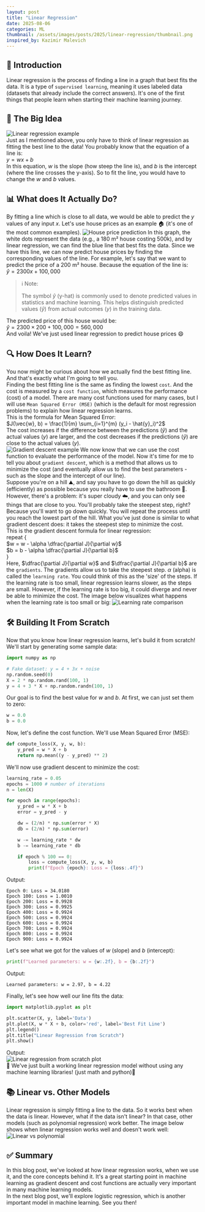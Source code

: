 ```yaml
---
layout: post
title: "Linear Regression"
date: 2025-08-06
categories: ML
thumbnail: /assets/images/posts/2025/linear-regression/thumbnail.png
inspired_by: Kazimir Malevich
---
```


## 📌 Introduction
Linear regression is the process of finding a line in a graph that best fits the data. It is a type of `supervised learning`, meaning it uses labeled data (datasets that already include the correct answers). It's one of the first things that people learn when starting their machine learning journey.

## 🧠 The Big Idea
![Linear regression example](/assets/images/posts/2025/linear-regression/linear_regression.png)<br>
Just as I mentioned above, you only have to think of linear regression as fitting the best line to the data! You probably know that the equation of a line is:<br>
$y = wx + b$<br>
In this equation, $w$ is the slope (how steep the line is), and $b$ is the intercept (where the line crosses the y-axis). So to fit the line, you would have to change the $w$ and $b$ values.

## 📊 What does It Actually Do?
By fitting a line which is close to all data, we would be able to predict the $y$ values of any input $x$. Let's use house prices as an example 🏠 (it's one of the most common examples).
![House price prediction](/assets/images/posts/2025/linear-regression/house_price_prediction.png)
In this graph, the white dots represent the data (e.g., a 180 m² house costing 500k), and by linear regression, we can find the blue line that best fits the data. Since we have this line, we can now predict house prices by finding the corresponding values of the line. For example, let's say that we want to predict the price of a 200 m² house. Because the equation of the line is:<br>
$\hat{y} = 2300x + 100,000$<br>

> ℹ️ Note:
>
> The symbol $\hat{y}$ (y-hat) is commonly used to denote predicted values in statistics and machine learning. This helps distinguish predicted values ($\hat{y}$) from actual outcomes ($y$) in the training data.

The predicted price of this house would be:<br>
$\hat{y} = 2300 \times 200 + 100,000 = 560,000$<br>
And voila! We've just used linear regression to predict house prices 😄

## 🔍 How Does It Learn?
You now might be curious about how we actually find the best fitting line. And that's exactly what I'm going to tell you.<br>
Finding the best fitting line is the same as finding the lowest `cost`. And the cost is measured by a `cost function`, which measures the performance (cost) of a model. There are many cost functions used for many cases, but I will use `Mean Squared Error (MSE)` (which is the default for most regression problems) to explain how linear regression learns.<br>
This is the formula for Mean Squared Error:<br>
$J(\vec{w}, b) = \frac{1}{m} \sum_{i=1}^{m} (y_i - \hat{y}_i)^2$<br>
The cost increases if the difference between the predictions ($\hat{y}$) and the actual values ($y$) are larger, and the cost decreases if the predictions ($\hat{y}$) are close to the actual values ($y$).<br>
![Gradient descent example](/assets/images/posts/2025/linear-regression/gradient_descent_example.png)
We now know that we can use the cost function to evaluate the performance of the model. Now it's time for me to tell you about `gradient descent`, which is a method that allows us to minimize the cost (and eventually allow us to find the best parameters - such as the slope and the intercept of our line).<br>
Suppose you're on a hill ⛰️, and say you have to go down the hill as quickly (efficiently) as possible because you really have to use the bathroom 🚽.  However, there's a problem: it's super cloudy ☁️, and you can only see things that are close to you. You'll probably take the steepest step, right? Because you'll want to go down quickly. You will repeat the process until you reach the lowest part of the hill. What you’ve just done is similar to what gradient descent does: it takes the steepest step to minimize the cost.<br>
This is the gradient descent formula for linear regression:<br>
repeat {<br>
$w = w - \alpha \dfrac{\partial J}{\partial w}$<br>
$b = b - \alpha \dfrac{\partial J}{\partial b}$<br>
}<br>
Here, $\dfrac{\partial J}{\partial w}$ and $\dfrac{\partial J}{\partial b}$ are the `gradients`. The gradients allow us to take the steepest step. $\alpha$ (alpha) is called the `learning rate`. You could think of this as the 'size' of the steps. If the learning rate is too small, linear regression learns slower, as the steps are small. However, if the learning rate is too big, it could diverge and never be able to minimize the cost. The image below visualizes what happens when the learning rate is too small or big:
![Learning rate comparison](/assets/images/posts/2025/linear-regression/learning_rate_comparison.png)

## 🛠️ Building It From Scratch
Now that you know how linear regression learns, let's build it from scratch!<br>
We'll start by generating some sample data:
```python
import numpy as np

# Fake dataset: y = 4 + 3x + noise
np.random.seed(0)
X = 2 * np.random.rand(100, 1)
y = 4 + 3 * X + np.random.randn(100, 1)
```
Our goal is to find the best value for $w$ and $b$. At first, we can just set them to zero:
```python
w = 0.0
b = 0.0
```
Now, let's define the cost function. We'll use Mean Squared Error (MSE):
```python
def compute_loss(X, y, w, b):
    y_pred = w * X + b
    return np.mean((y - y_pred) ** 2)
```
We'll now use gradient descent to minimize the cost:
```python
learning_rate = 0.05
epochs = 1000 # number of iterations
n = len(X)

for epoch in range(epochs):
    y_pred = w * X + b
    error = y_pred - y

    dw = (2/n) * np.sum(error * X)
    db = (2/n) * np.sum(error)

    w -= learning_rate * dw
    b -= learning_rate * db

    if epoch % 100 == 0:
        loss = compute_loss(X, y, w, b)
        print(f"Epoch {epoch}: Loss = {loss:.4f}")
```
Output:
```text
Epoch 0: Loss = 34.0180
Epoch 100: Loss = 1.0010
Epoch 200: Loss = 0.9928
Epoch 300: Loss = 0.9925
Epoch 400: Loss = 0.9924
Epoch 500: Loss = 0.9924
Epoch 600: Loss = 0.9924
Epoch 700: Loss = 0.9924
Epoch 800: Loss = 0.9924
Epoch 900: Loss = 0.9924
```
Let's see what we got for the values of $w$ (slope) and $b$ (intercept):
```python
print(f"Learned parameters: w = {w:.2f}, b = {b:.2f}")
```
Output:
```text
Learned parameters: w = 2.97, b = 4.22
```
Finally, let's see how well our line fits the data:
```python
import matplotlib.pyplot as plt

plt.scatter(X, y, label='Data')
plt.plot(X, w * X + b, color='red', label='Best Fit Line')
plt.legend()
plt.title("Linear Regression from Scratch")
plt.show()
```
Output:<br>
![Linear regression from scratch plot](/assets/images/posts/2025/linear-regression/linear_regression_from_scratch_plot.png)<br>
🎉 We've just built a working linear regression model without using any machine learning libraries! (just math and python)🎉

## 📚 Linear vs. Other Models
Linear regression is simply fitting a line to the data. So it works best when the data is linear. However, what if the data isn't linear? In that case, other models (such as polynomial regression) work better. The image below shows when linear regression works well and doesn't work well:
![Linear vs polynomial](/assets/images/posts/2025/linear-regression/linear_vs_polynomial.png)<br>

## ✅ Summary
In this blog post, we've looked at how linear regression works, when we use it, and the core concepts behind it. It's a great starting point in machine learning as gradient descent and cost functions are actually very important in many machine learning models.<br>
In the next blog post, we'll explore logistic regression, which is another important model in machine learning. See you then!
